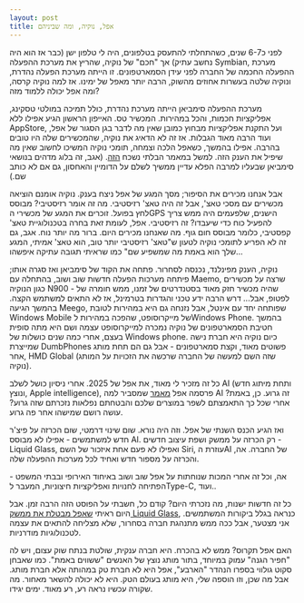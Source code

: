 ```yaml
---
layout: post
title: אפל, נוקיה, ומה שביניהם
---
```


לפני כ6-7 שנים, כשהתחלתי להתעסק בטלפונים, היה לי טלפון ישן (כבר אז הוא היה נחשב עתיק) אך "חכם" של נוקיה, שהריץ את מערכת ההפעלה Symbian, מערכת ההפעלה החכמה של החברה לפני עידן הסמארטפונים. זו הייתה מערכת הפעלה נהדרת, ונוקיה שלטה בעשרות אחוזים מהשוק, הרבה יותר מאפל של ימינו. אז למה נוקיה קרסה, ומה אפל יכולה ללמוד מזה? 

מערכת ההפעלה סימביאן הייתה מערכת נהדרת, כולל תמיכה במולטי טסקינג, אפליקציות חכמות, והכל במהירות. המכשיר טס. האייפון הראשון הגיע אפילו ללא AppStore, ועל התקנת אפליקציות מבחוץ כמובן שאין מה לדבר בגן הסגור של אפל, ועוד הרבה מאוד הגבלות. אז זה לא הדאיג את נוקיה, שהמכשירים שלה היו טובים בהרבה.
אפילו בהמשך, כשאפל הלכה וצמחה, תומכי נוקיה המשיכו לחשוב שאין מה שיפיל את הענק הזה. למשל במאמר הבלתי נשכח [הזה](https://thesymbianshow.wordpress.com/2010/01/30/%d7%9e%d7%90%d7%9e%d7%a8-%d7%9e%d7%a2%d7%a8%d7%9b%d7%aa-%d7%94%d7%92%d7%95%d7%93%d7%9c-%d7%9b%d7%9f-%d7%a7%d7%95%d7%91%d7%a2/). (אגב, זה בלוג מדהים בנושאי סימביאן שבעליו למרבה הפלא עדיין ממשיך לשלם על הדומיין והאחסון, גם אם לא כותב שם.)

אבל אנחנו מכירים את הסיפור; מסך המגע של אפל ניצח בענק. נוקיה אומנם הוציאה מכשירים עם מסכי טאצ', אבל זה היה טאצ' רזיסטיבי. מה זה אומר רזיסטיבי? מבוסס לחץ בפועל. זוכרים את המגע של מכשירי הGPS הישנים, שלפעמים היה ממש צריך להפעיל כוח כדי שיעבדו? זה רזיסטיבי. אפל, לעומת זאת בחרה בטכנולוגיית טאצ' קפסטיבי, כלומר מבוסס חום גוף. מה שאנחנו מכירים היום. ברור מה יותר נוח. אגב, גם זה לא הפריע לתומכי נוקיה לטעון ש"טאצ' רזיסטיבי יותר טוב, הוא טאצ' אמיתי, המגע שלך הוא באמת מה שמשפיע שם" כמו שראיתי תגובה עתיקה איפשהו...

נוקיה, הענק מפינלנד, נכנסה לסחרור. פתחה את הקוד של סימביאן ואז סגרה אותו; פיתחה מערכות הפעלה חדשות שוב ושוב, בהתחלה עם Maemo, שרצה על מכשירים כגון הנוקיה N900 - שהיה מכשיר חזק מאוד בסטנדרטים של זמנו, ממש חומרה של לפטופ, אבל... דרש הרבה ידע טכני והגדרות בטרמינל, אז לא התאים למשתמש הקצה. בהמשך הגיעה Meego, שפותחה יחד עם אינטל, אבל נזנחה גם היא במהירות לטובת Windows Mobile של מייקרוסופט, שהפכה במהירות לWindows Phone. בהמשך חטיבת הסמארטפונים של נוקיה נמכרה למייקרוסופט עצמה ושם היא מתה סופית בעצם, אחרי כמה שנים כושלות של Windows phone.
כיום נוקיה היא  חברת נישה שמייצרת DumbPhones פשוטים מאוד, וקצת סמארטפונים - אבל גם הם תחת מותג אחר, HMD Global (שזה השם למעשה של החברה שרכשה את הזכויות על המותג נוקיה).

כל זה מזכיר לי מאוד, את אפל של 2025. אחרי ניסיון כושל לשלב AI (ותחת מיתוג חדש ונוצץ, Apple intelligence), פרסמה אפל [מאמר](https://machinelearning.apple.com/research/illusion-of-thinking) שמסביר למה AI זה גרוע. כן, באמת? אחרי שכל כך התאמצתם לשפר במוצרים שלכם והבטחתם נפלאות נזכרתם שזה גרוע? עושה רושם שמישהו אחר פה גרוע.

ואז הגיע הכנס השנתי של אפל. וזה היה נורא. שום שינוי דרמטי, שום הכרזה על פיצ'ר חדש למשתמשים - אפילו לא מבוסס AI.
רק הכרזה על ממשק ושפת עיצוב חדשים - Liquid Glass, ואפילו לא פעם אחת איזכור של השם Siri, עוזרת הAI של החברה. אה, והכרזה על מספור חדש ואחיד לכל מערכות ההפעלה שלה.

אה, וכל זה אחרי המכות שנוחתות על אפל שוב ושוב באיחוד האירופי ובבתי המשפט - הפתיחה לחנויות ואפליקציות חיצוניות, המעבר לType-C, ועוד..

כל זה חדשות ישנות, מה נזכרתי היום? קודם כל, חשבתי על הפוסט הזה הרבה זמן. אבל היום ראיתי [שאפל מבטלת את ממשק Liquid Glass](https://www.geektime.co.il/ios-26-beta-3-is-a-step-back-from-liquid-glass/), כנראה בגלל ביקורות המשתמשים. אני מצטער, אבל ככה ממש מתנהגת חברה בסחרור, שלא מצליחה להתאים את עצמה לטכנולוגיות מודרניות.

האם אפל תקרוס? ממש לא בהכרח. היא חברה ענקית, שולטת בנתח שוק עצום, ויש לה "חפיר הגנה" עמוק במיוחד, בתור מותג נוצץ של האנשים "ששווים באמת". כמו שאבחן סקוט גולווי בספרו הנהדר "הארבע", אפל היא לא חברת טק במהותה אלא חברת מותג.
אבל מה שכן, וזו הוספה שלי, היא מותג בעולם הטק. היא לא יכולה להשאר מאחור. מה שקורה עכשיו נראה רע, רע מאוד. ימים יגידו.
